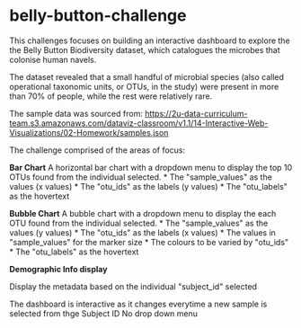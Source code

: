 # belly-button-challenge

This challenges focuses on building an interactive dashboard to explore the the Belly Button Biodiversity dataset, which catalogues the microbes that colonise human navels.

The dataset revealed that a small handful of microbial species (also called operational taxonomic units, or OTUs, in the study) were present in more than 70% of people, while the rest were relatively rare.

The sample data was sourced from: https://2u-data-curriculum-team.s3.amazonaws.com/dataviz-classroom/v1.1/14-Interactive-Web-Visualizations/02-Homework/samples.json

The challenge comprised of the areas of focus:

**Bar Chart**
A horizontal bar chart with a dropdown menu to display the top 10 OTUs found from the individual selected.
    * The "sample_values" as the values (x values)
    * The "otu_ids" as the labels (y values)
    * The "otu_labels" as the hovertext

**Bubble Chart**
A bubble chart with a dropdown menu to display the each OTU found from the individual selected.
    * The "sample_values" as the values (y values)
    * The "otu_ids" as the labels (x values)
    * The values in "sample_values" for the marker size
    * The colours to be varied by "otu_ids"
    * The "otu_labels" as the hovertext

**Demographic Info display**

Display the metadata based on the individual "subject_id" selected

The dashboard is interactive as it changes everytime a new sample is selected from thge Subject ID No drop down menu

